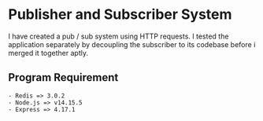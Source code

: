 # Publisher and Subscriber System

I have created a pub / sub system using HTTP requests. I tested the application separately by decoupling the subscriber to its codebase before i merged it together aptly.

## Program Requirement

    - Redis => 3.0.2
    - Node.js => v14.15.5
    - Express => 4.17.1
